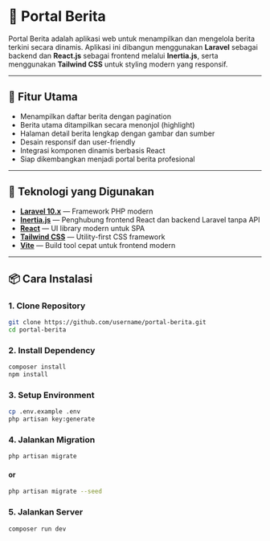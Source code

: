 # 📰 Portal Berita

Portal Berita adalah aplikasi web untuk menampilkan dan mengelola berita terkini secara dinamis. Aplikasi ini dibangun menggunakan **Laravel** sebagai backend dan **React.js** sebagai frontend melalui **Inertia.js**, serta menggunakan **Tailwind CSS** untuk styling modern yang responsif.

---

## 🚀 Fitur Utama

-   Menampilkan daftar berita dengan pagination
-   Berita utama ditampilkan secara menonjol (highlight)
-   Halaman detail berita lengkap dengan gambar dan sumber
-   Desain responsif dan user-friendly
-   Integrasi komponen dinamis berbasis React
-   Siap dikembangkan menjadi portal berita profesional

---

## 🧰 Teknologi yang Digunakan

-   **[Laravel 10.x](https://laravel.com/)** — Framework PHP modern
-   **[Inertia.js](https://inertiajs.com/)** — Penghubung frontend React dan backend Laravel tanpa API
-   **[React](https://react.dev/)** — UI library modern untuk SPA
-   **[Tailwind CSS](https://tailwindcss.com/)** — Utility-first CSS framework
-   **[Vite](https://vitejs.dev/)** — Build tool cepat untuk frontend modern

---

## 📦 Cara Instalasi

### 1. Clone Repository

```bash
git clone https://github.com/username/portal-berita.git
cd portal-berita
```

### 2. Install Dependency

```bash
composer install
npm install
```

### 3. Setup Environment

```bash
cp .env.example .env
php artisan key:generate
```

### 4. Jalankan Migration

```bash
php artisan migrate
```

#### or

```bash
php artisan migrate --seed
```

### 5. Jalankan Server

```bash
composer run dev
```
